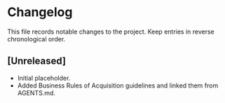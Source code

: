 # Changelog

This file records notable changes to the project. Keep entries in reverse chronological order.

## [Unreleased]
- Initial placeholder.
- Added Business Rules of Acquisition guidelines and linked them from AGENTS.md.

<!--
## [vX.Y.Z] - YYYY-MM-DD
### Added
- ...

### Changed
- ...

### Fixed
- ...
-->
